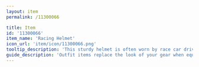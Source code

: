 ```yaml
---
layout: item
permalink: /11300066

title: Item
id: '11300066'
item_name: 'Racing Helmet'
icon_url: 'item/icon/11300066.png'
tooltip_description: 'This sturdy helmet is often worn by race car drivers.'
guide_description: 'Outfit items replace the look of your gear when equipped.'
---
```

